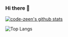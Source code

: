 ### Hi there 👋


  [![code-zeen's github stats](https://github-readme-stats.vercel.app/api?username=code-zeen&show_icons=true&theme=neon)](https://github.com/code-zeen/github-readme-stats)


  ![Top Langs](https://github-readme-stats.vercel.app/api/top-langs/?username=code-zeen&layout=donut&theme=neon)



<!--
**code-zeen/code-zeen** is a ✨ _special_ ✨ repository because its `README.md` (this file) appears on your GitHub profile.

Here are some ideas to get you started:

- 🔭 I’m currently working on ...
- 🌱 I’m currently learning ...
- 👯 I’m looking to collaborate on ...
- 🤔 I’m looking for help with ...
- 💬 Ask me about ...
- 📫 How to reach me: ...
- 😄 Pronouns: ...
- ⚡ Fun fact: ...
-->
